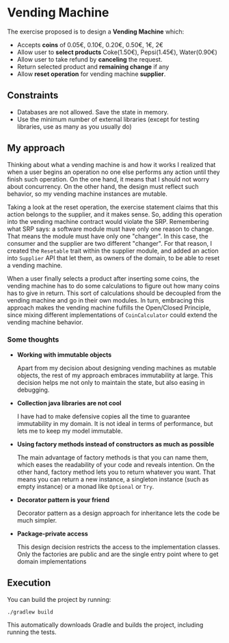 # Vending Machine

The exercise proposed is to design a **Vending Machine** which:

- Accepts **coins** of 0.05€, 0.10€, 0.20€, 0.50€, 1€, 2€ 
- Allow user to **select products** Coke(1.50€), Pepsi(1.45€), Water(0.90€)
- Allow user to take refund by **canceling** the request.
- Return selected product and **remaining change** if any
- Allow **reset operation** for vending machine **supplier**.

## Constraints
 
- Databases are not allowed. Save the state in memory.
- Use the minimum number of external libraries (except for testing libraries, use as many as you usually do)

## My approach

Thinking about what a vending machine is and how it works I realized that when a user begins an operation no one else performs any action until they finish such operation. On the one hand, it means that I should not worry about concurrency. On the other hand, the design must reflect such behavior, so my vending machine instances are mutable.

Taking a look at the reset operation, the exercise statement claims that this action belongs to the supplier, and it makes sense. So, adding this operation into the vending machine contract would violate the SRP. Remembering what SRP says: a software module must have only one reason to change. That means the module must have only one "changer". In this case, the consumer and the supplier are two different "changer". For that reason, I created the `Resetable` trait within the supplier module, and added an action into `Supplier` API that let them, as owners of the domain, to be able to reset a vending machine. 

When a user finally selects a product after inserting some coins, the vending machine has to do some calculations to figure out how many coins has to give in return. This sort of calculations should be decoupled from the vending machine and go in their own modules. In turn, embracing this approach makes the vending machine fulfills the Open/Closed Principle, since mixing different implementations of `CoinCalculator` could extend the vending machine behavior.
   
### Some thoughts

- **Working with immutable objects**

    Apart from my decision about designing vending machines as mutable objects, the rest of my approach embraces immutability at large. This decision helps me not only to maintain the state, but also easing in debugging.

- **Collection java libraries are not cool**

    I have had to make defensive copies all the time to guarantee immutability in my domain. It is not ideal in terms of performance, but lets me to keep my model immutable.    

- **Using factory methods instead of constructors as much as possible**

    The main advantage of factory methods is that you can name them, which eases the readability of your code and reveals intention. On the other hand, factory method lets you to return whatever you want. That means you can return a new instance, a singleton instance (such as empty instance) or a monad like `Optional` or `Try`.

- **Decorator pattern is your friend**

    Decorator pattern as a design approach for inheritance lets the code be much simpler.
    
- **Package-private access**

    This design decision restricts the access to the implementation classes. Only the factories are public and are the single entry point where to get domain implementations

## Execution

You can build the project by running:

```
./gradlew build
```

This automatically downloads Gradle and builds the project, including running the tests.
